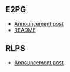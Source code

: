 ## E2PG

- [Announcement post](https://github.com/orgs/indexsupply/discussions/122)
- [README](e2pg/readme.md)

## RLPS

- [Announcement post](https://github.com/orgs/indexsupply/discussions/122)
